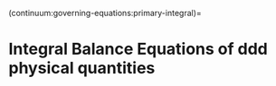(continuum:governing-equations:primary-integral)=
# Integral Balance Equations of ddd physical quantities

<!--
(continuum:governing-equations:primary-integral:lagrange)=
## Principles of classical mechanics for closed systems - Lagrangian description

(continuum:governing-equations:primary-integral:arbitrary)=
## Integral balance equations for arbitrary domains - arbitrary description

(continuum:governing-equations:primary-integral:euler)=
## Integral balance equations for control volumes - Eulerian description
-->

